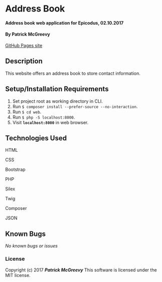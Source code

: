 # Address Book

#### Address book web application for Epicodus, 02.10.2017

#### By Patrick McGreevy

[GitHub Pages site](https://ptown-epicodus.github.io/php-address-book/)

## Description

This website offers an address book to store contact information. 


## Setup/Installation Requirements
1. Set project root as working directory in CLI.
2. Run `$ composer install --prefer-source --no-interaction`.
3. Run `$ cd web`.
4. Run `$ php -S localhost:8000`.
5. Visit **`localhost:8000`** in web browser.


## Technologies Used

HTML

CSS

Bootstrap

PHP

Silex

Twig

Composer

JSON


## Known Bugs

_No known bugs or issues_

### License

Copyright (c) 2017 _**Patrick McGreevy**_
This software is licensed under the MIT license.
